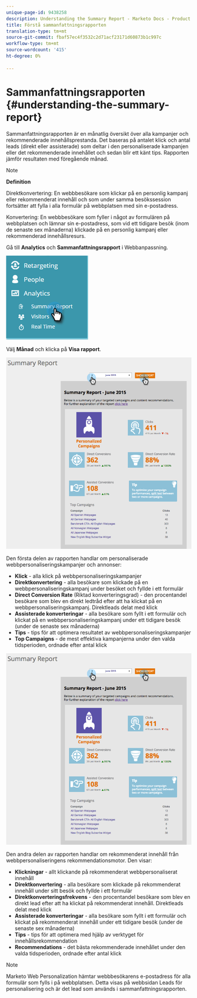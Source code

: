 ```yaml
---
unique-page-id: 9438258
description: Understanding the Summary Report - Marketo Docs - Product Documentation
title: Förstå sammanfattningsrapporten
translation-type: tm+mt
source-git-commit: fbaf57ec4f3532c2d71acf23171d60873b1c997c
workflow-type: tm+mt
source-wordcount: '415'
ht-degree: 0%

---
```



# Sammanfattningsrapporten {#understanding-the-summary-report}

Sammanfattningsrapporten är en månatlig översikt över alla kampanjer och rekommenderade innehållsprestanda. Det baseras på antalet klick och antal leads (direkt eller assisterade) som deltar i den personaliserade kampanjen eller det rekommenderade innehållet och sedan blir ett känt tips. Rapporten jämför resultaten med föregående månad.

>[!NOTE]
>
>**Definition**
>
>Direktkonvertering: En webbbesökare som klickar på en personlig kampanj eller rekommenderat innehåll och som under samma besökssession fortsätter att fylla i alla formulär på webbplatsen med sin e-postadress.
>
>Konvertering: En webbbesökare som fyller i något av formulären på webbplatsen och lämnar sin e-postadress, som vid ett tidigare besök (inom de senaste sex månaderna) klickade på en personlig kampanj eller rekommenderad innehållsresurs.

Gå till **Analytics** och **Sammanfattningsrapport** i Webbanpassning.

![](assets/image2016-4-6-10-3a15-3a58.png)

Välj **Månad** och klicka på **Visa rapport**.

![](assets/2.png)

Den första delen av rapporten handlar om personaliserade webbpersonaliseringskampanjer och annonser:

* **Klick**  - alla klick på webbpersonaliseringskampanjer
* **Direktkonvertering**  - alla besökare som klickade på en webbpersonaliseringskampanj under besöket och fyllde i ett formulär
* **Direct Conversion Rate**  (Riktad konverteringsgrad) - den procentandel besökare som blev en direkt ledtråd efter att ha klickat på en webbpersonaliseringskampanj. Direktleads delat med klick
* **Assisterade konverteringar**  - alla besökare som fyllt i ett formulär och klickat på en webbpersonaliseringskampanj under ett tidigare besök (under de senaste sex månaderna)
* **Tips**  - tips för att optimera resultatet av webbpersonaliseringskampanjer
* **Top Campaigns**  - de mest effektiva kampanjerna under den valda tidsperioden, ordnade efter antal klick

![](assets/3.png)

Den andra delen av rapporten handlar om rekommenderat innehåll från webbpersonaliseringens rekommendationsmotor. Den visar:

* **Klickningar**  - allt klickande på rekommenderat webbpersonaliserat innehåll
* **Direktkonvertering**  - alla besökare som klickade på rekommenderat innehåll under sitt besök och fyllde i ett formulär
* **Direktkonverteringsfrekvens**  - den procentandel besökare som blev en direkt lead efter att ha klickat på rekommenderat innehåll. Direktleads delat med klick
* **Assisterade konverteringar**  - alla besökare som fyllt i ett formulär och klickat på rekommenderat innehåll under ett tidigare besök (under de senaste sex månaderna)
* **Tips**  - tips för att optimera med hjälp av verktyget för innehållsrekommendation
* **Recommendations**  - det bästa rekommenderade innehållet under den valda tidsperioden, ordnade efter antal klick

>[!NOTE]
>
>Marketo Web Personalization hämtar webbbesökarens e-postadress för alla formulär som fylls i på webbplatsen. Detta visas på webbsidan Leads för personalisering och är det lead som används i sammanfattningsrapporten.
